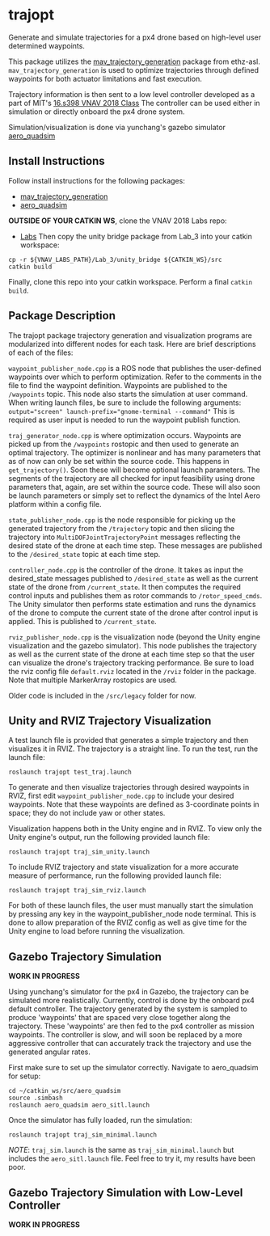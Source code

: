 # trajopt

Generate and simulate trajectories for a px4 drone based on high-level user determined waypoints.

This package utilizes the [mav_trajectory_generation](https://github.com/ethz-asl/mav_trajectory_generation) package from ethz-asl.
``mav_trajectory_generation`` is used to optimize trajectories through defined waypoints for both actuator limitations and fast execution.

Trajectory information is then sent to a low level controller developed as a part of MIT's [16.s398 VNAV 2018 Class](https://github.mit.edu/VNAV2018)
The controller can be used either in simulation or directly onboard the px4 drone system.

Simulation/visualization is done via yunchang's gazebo simulator [aero_quadsim](https://github.mit.edu/yunchang/aero_quadsim)


## Install Instructions

Follow install instructions for the following packages:
* [mav_trajectory_generation](https://github.com/ethz-asl/mav_trajectory_generation)
* [aero_quadsim](https://github.mit.edu/yunchang/aero_quadsim)

**OUTSIDE OF YOUR CATKIN WS**, clone the VNAV 2018 Labs repo:
* [Labs](https://github.mit.edu/VNAV2018/Labs)
Then copy the unity bridge package from Lab_3 into your catkin workspace:
```
cp -r ${VNAV_LABS_PATH}/Lab_3/unity_bridge ${CATKIN_WS}/src
catkin build
```

Finally, clone this repo into your catkin workspace. Perform a final ``catkin build``.


## Package Description

The trajopt package trajectory generation and visualization programs are modularized into different nodes for each task. Here are brief descriptions of each of the files:

``waypoint_publisher_node.cpp`` is a ROS node that publishes the user-defined waypoints over which to perform optimization. Refer to the comments in the file to find the waypoint definition. Waypoints are published to the ``/waypoints`` topic.
This node also starts the simulation at user command. When writing launch files, be sure to include the following arguments:
``output="screen" launch-prefix="gnome-terminal --command"``
This is required as user input is needed to run the waypoint publish function.

``traj_generator_node.cpp`` is where optimization occurs.  Waypoints are picked up from the ```/waypoints``` rostopic and then used to generate an optimal trajectory.
The optimizer is nonlinear and has many parameters that as of now can only be set within the source code. This happens in ```get_trajectory()```. Soon these will become optional launch parameters.
The segments of the trajectory are all checked for input feasibility using drone parameters that, again, are set within the source code. These will also soon be launch parameters or simply set to reflect the dynamics of the Intel Aero platform within a config file.

``state_publisher_node.cpp`` is the node responsible for picking up the generated trajectory from the ``/trajectory`` topic and then slicing the trajectory into ``MultiDOFJointTrajectoryPoint`` messages reflecting the desired state of the drone at each time step. These messages are published to the ``/desired_state`` topic at each time step.

``controller_node.cpp`` is the controller of the drone. It takes as input the desired_state messages published to ``/desired_state`` as well as the current state of the drone from ``/current_state``. It then computes the required control inputs and publishes them as rotor commands to ``/rotor_speed_cmds``. The Unity simulator then performs state estimation and runs the dynamics of the drone to compute the current state of the drone after control input is applied. This is published to ``/current_state``.

``rviz_publisher_node.cpp`` is the visualization node (beyond the Unity engine visualization and the gazebo simulator). This node publishes the trajectory as well as the current state of the drone at each time step so that the user can visualize the drone's trajectory tracking performance. Be sure to load the rviz config file ``default.rviz`` located in the ``/rviz`` folder in the package. Note that multiple MarkerArray rostopics are used.

Older code is included in the ``/src/legacy`` folder for now.


## Unity and RVIZ Trajectory Visualization

A test launch file is provided that generates a simple trajectory and then visualizes it in RVIZ. The trajectory is a straight line. To run the test, run the launch file:
```
roslaunch trajopt test_traj.launch
```

To generate and then visualize trajectories through desired waypoints in RVIZ, first edit ```waypoint_publisher_node.cpp``` to include your desired waypoints. Note that these waypoints are defined as 3-coordinate points in space; they do not include yaw or other states.

Visualization happens both in the Unity engine and in RVIZ. To view only the Unity engine's output, run the following provided launch file:
```
roslaunch trajopt traj_sim_unity.launch
```

To include RVIZ trajectory and state visualization for a more accurate measure of performance, run the following provided launch file:
```
roslaunch trajopt traj_sim_rviz.launch
```

For both of these launch files, the user must manually start the simulation by pressing any key in the waypoint_publisher_node node terminal. This is done to allow preparation of the RVIZ config as well as give time for the Unity engine to load before running the visualization.


## Gazebo Trajectory Simulation

**WORK IN PROGRESS**

Using yunchang's simulator for the px4 in Gazebo, the trajectory can be simulated more realistically. Currently, control is done by the onboard px4 default controller. The trajectory generated by the system is sampled to produce 'waypoints' that are spaced very close together along the trajectory. These 'waypoints' are then fed to the px4 controller as mission waypoints. The controller is slow, and will soon be replaced by a more aggressive controller that can accurately track the trajectory and use the generated angular rates.

First make sure to set up the simulator correctly. Navigate to aero_quadsim for setup:
```
cd ~/catkin_ws/src/aero_quadsim
source .simbash
roslaunch aero_quadsim aero_sitl.launch
```

Once the simulator has fully loaded, run the simulation:
```
roslaunch trajopt traj_sim_minimal.launch
```

*NOTE*: ```traj_sim.launch``` is the same as ```traj_sim_minimal.launch``` but includes the ```aero_sitl.launch``` file. Feel free to try it, my results have been poor.


## Gazebo Trajectory Simulation with Low-Level Controller

**WORK IN PROGRESS**

